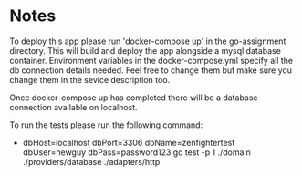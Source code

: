 # Notes
To deploy this app please run 'docker-compose up' in the go-assignment directory.
This will build and deploy the app alongside a mysql database container.
Environment variables in the docker-compose.yml specify all the db connection details needed. Feel free to change them but make sure you change them in the sevice description too.

Once docker-compose up has completed there will be a database connection available on localhost.

To run the tests please run the following command:
- dbHost=localhost dbPort=3306 dbName=zenfightertest dbUser=newguy dbPass=password123 go test -p 1 ./domain ./providers/database ./adapters/http
